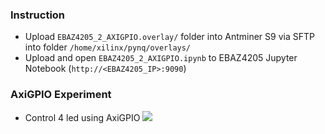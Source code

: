 ### Instruction
- Upload `EBAZ4205_2_AXIGPIO.overlay/` folder into Antminer S9 via SFTP into folder `/home/xilinx/pynq/overlays/`
- Upload and open `EBAZ4205_2_AXIGPIO.ipynb` to EBAZ4205 Jupyter Notebook (`http://<EBAZ4205_IP>:9090`)
### AxiGPIO Experiment
- Control 4 led using AxiGPIO
![](../../resource/EBAZ4205_2_AxiGPIO_Photo.jpg)